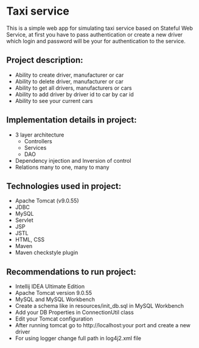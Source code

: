 # Taxi service

This is a simple web app for simulating taxi service based on Stateful Web Service,
at first you have to pass authentication or create a new driver which login and password
will be your for authentication to the service.

## Project description:

* Ability to create driver, manufacturer or car
* Ability to delete driver, manufacturer or car
* Ability to get all drivers, manufacturers or cars
* Ability to add driver by driver id to car by car id
* Ability to see your current cars

## Implementation details in project:

* 3 layer architecture
    - Controllers
    - Services
    - DAO
* Dependency injection and Inversion of control
* Relations many to one, many to many

## Technologies used in project:

* Apache Tomcat (v9.0.55)
* JDBC
* MySQL
* Servlet
* JSP
* JSTL
* HTML, CSS
* Maven
* Maven checkstyle plugin

## Recommendations to run project:

* Intellij IDEA Ultimate Edition
* Apache Tomcat version 9.0.55
* MySQL and MySQL Workbench
* Create a schema like in resources/init_db.sql in MySQL Workbench
* Add your DB Properties in ConnectionUtil class
* Edit your Tomcat configuration
* After running tomcat go to http://localhost:your port and create a new driver
* For using logger change full path in log4j2.xml file
